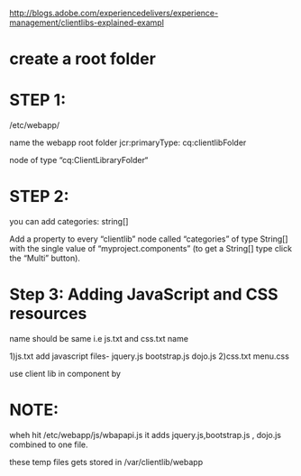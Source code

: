 
http://blogs.adobe.com/experiencedelivers/experience-management/clientlibs-explained-exampl

create a root folder
====================

STEP 1:
======
/etc/webapp/

name the webapp root folder 
jcr:primaryType: cq:clientlibFolder


node of type “cq:ClientLibraryFolder“


STEP 2:
=======
you can add categories: string[]

Add a property to every “clientlib” node called “categories” of type String[] with the
single value of “myproject.components” (to get a String[] type click the “Multi” button).


Step 3: Adding JavaScript and CSS resources
===========================================
name should be same i.e js.txt and css.txt
name 

1)js.txt
     add javascript files- jquery.js
     bootstrap.js
     dojo.js
2)css.txt
      menu.css
      
      
use client lib in component by

NOTE:
=====

wheh hit /etc/webapp/js/wbapapi.js
it adds jquery.js,bootstrap.js , dojo.js combined to one file.


these temp files gets stored in /var/clientlib/webapp
